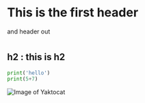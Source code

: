 # <h1>This is the first header</h1>and header out
# <h2>h2 : this is h2
``` python
print('hello')
print(5+7)
```
![Image of Yaktocat](https://octodex.github.com/images/yaktocat.png)

